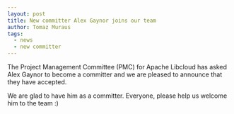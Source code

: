 ```yaml
---
layout: post
title: New committer Alex Gaynor joins our team
author: Tomaz Muraus
tags:
  - news
  - new committer
---
```


The Project Management Committee (PMC) for Apache Libcloud has asked Alex
Gaynor to become a committer and we are pleased to announce that they have
accepted.

We are glad to have him as a committer. Everyone, please help us welcome him
to the team :)
